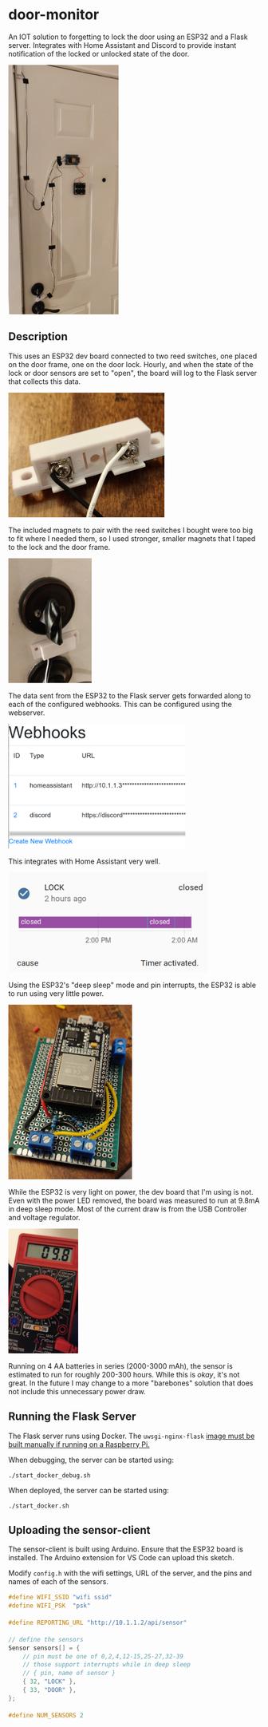 # door-monitor

An IOT solution to forgetting to lock the door using an ESP32 and a Flask
server. Integrates with Home Assistant and Discord to provide instant
notification of the locked or unlocked state of the door.

<img src="docs/img/installed_sensor.jpg" alt="image of the installed sensor"
height="500" />

## Description

This uses an ESP32 dev board connected to two reed switches, one placed on the
door frame, one on the door lock. Hourly, and when the state of the lock or
door sensors are set to "open",
the board will log to the Flask server that collects this data.

<img src="docs/img/reed_switch.jpg" alt="image of the reed switch"
height="250" />

The included magnets to pair with the reed switches I bought were too big
to fit where I needed them, so I used stronger, smaller magnets that
I taped to the lock and the door frame.

<img src="docs/img/installed_lock_sensor.jpg" alt="image of the installed lock sensor" height="250" />

The data sent from the ESP32 to the Flask server gets forwarded
along to each of the configured webhooks. This can be configured
using the webserver.

<img src="docs/img/webhook&#32;settings.png" alt="image of the configure webhooks page" height="250" />

This integrates with Home Assistant very well.

<img src="docs/img/home_assistant_integration.png" alt="image of integration with home assistant" height="200">

Using the ESP32's "deep sleep" mode and pin interrupts,
the ESP32 is able to run using very little power.

<img src="docs/img/assembled_board.jpg" alt="image of the assembled esp32 board" height="350" />

While the ESP32 is very light on power, the dev board that I'm using
is not.
Even with the power LED removed,
the board was measured to run at 9.8mA in deep sleep mode.
Most of the current
draw is from the USB Controller and voltage regulator.

<img src="docs/img/devkit_current_draw.jpg" alt="current draw of esp32 dev board" height="250" />

Running on 4 AA batteries in series (2000-3000 mAh),
the sensor is estimated to run for roughly 200-300 hours.
While this is _okay_, it's not great.
In the future I may change to a more "barebones" solution
that does not include this unnecessary power draw.

## Running the Flask Server

The Flask server runs using Docker. The `uwsgi-nginx-flask`
[image must be built manually if running on a Raspberry Pi.](https://github.com/tiangolo/uwsgi-nginx-flask-docker/issues/67)

When debugging, the server can be started using:

```console
./start_docker_debug.sh
```

When deployed, the server can be started using:

```console
./start_docker.sh
```

## Uploading the sensor-client

The sensor-client is built using Arduino. Ensure that the ESP32 board is
installed.
The Arduino extension for VS Code can upload this sketch.

Modify `config.h` with the wifi settings, URL of the server,
and the pins and names of each of the sensors.

```cpp
#define WIFI_SSID "wifi ssid"
#define WIFI_PSK  "psk"

#define REPORTING_URL "http://10.1.1.2/api/sensor"

// define the sensors
Sensor sensors[] = {
    // pin must be one of 0,2,4,12-15,25-27,32-39
    // those support interrupts while in deep sleep
    // { pin, name of sensor }
    { 32, "LOCK" },
    { 33, "DOOR" },
};

#define NUM_SENSORS 2
```
